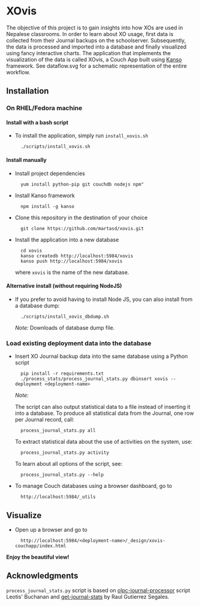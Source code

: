 # XOvis

The objective of this project is to gain insights into how XOs are used in
Nepalese classrooms. In order to learn about XO usage, first data is collected
from their Journal backups on the schoolserver. Subsequently, the data is
processed and imported into a database and finally visualized using fancy
interactive charts. The application that implements the visualization of the
data is called XOvis, a Couch App built using [Kanso](htttp://kan.so)
framework. See dataflow.svg for a schematic representation of the entire
workflow.

## Installation

### On RHEL/Fedora machine

#### Install with a bash script

* To install the application, simply run `install_xovis.sh`

		./scripts/install_xovis.sh

#### Install manually

* Install project dependencies

		yum install python-pip git couchdb nodejs npm"

* Install Kanso framework

		npm install -g kanso

* Clone this repository in the destination of your choice

		git clone https://github.com/martasd/xovis.git

* Install the application into a new database
	
		cd xovis
		kanso createdb http://localhost:5984/xovis
		kanso push http://localhost:5984/xovis

	where `xovis` is the name of the new database.

#### Alternative install (without requiring NodeJS)

* If you prefer to avoid having to install Node JS, you can also install from a
database dump:

		./scripts/install_xovis_dbdump.sh

	*Note:* Downloads of database dump file.

### Load existing deployment data into the database

* Insert XO Journal backup data into the same database using a Python script

		pip install -r requirements.txt
		./process_stats/process_journal_stats.py dbinsert xovis --deployment <deployment-name>
		
	*Note:*

	The script can also output statistical data to a file instead of inserting it
	into a database. To produce all statistical data from the Journal, one row per
	Journal record, call:
	
		process_journal_stats.py all
	
	To extract statistical data about the use of activities on the system, use:
	
		process_journal_stats.py activity
	
	To learn about all options of the script, see:
	
		process_journal_stats.py --help

* To manage Couch databases using a browser dashboard, go to

		http://localhost:5984/_utils

## Visualize

* Open up a browser and go to

		http://localhost:5984/<deployment-name>/_design/xovis-couchapp/index.html

**Enjoy the beautiful view!**

## Acknowledgments

`process_journal_stats.py` script is based on
[olpc-journal-processor](https://github.com/Leotis/olpc_journal_processor)
script Leotis' Buchanan and
[get-journal-stats](http://gitorious.paraguayeduca.org/get-journal-stats) by
Raul Gutierrez Segales.
